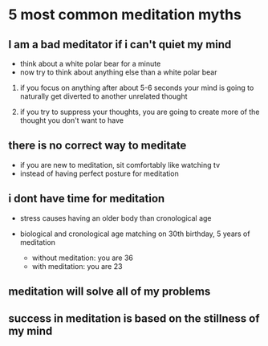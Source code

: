 # 5 most common meditation myths

## I am a bad meditator if i can't quiet my mind

- think about a white polar bear for a minute
- now try to think about anything else than a white polar bear

1. if you focus on anything after about 5-6 seconds your mind is going to
   naturally get diverted to another unrelated thought

2. if you try to suppress your thoughts, you are going to create more of the
   thought you don't want to have

## there is no correct way to meditate

- if you are new to meditation, sit comfortably like watching tv
- instead of having perfect posture for meditation

## i dont have time for meditation

- stress causes having an older body than cronological age

- biological and cronological age matching on 30th birthday, 5 years of meditation
  - without meditation: you are 36
  - with meditation: you are 23

## meditation will solve all of my problems

## success in meditation is based on the stillness of my mind
